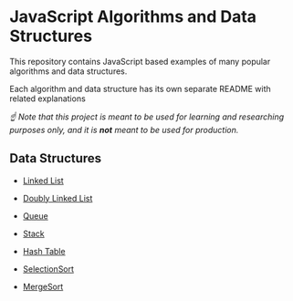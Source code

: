 # JavaScript Algorithms and Data Structures
This repository contains JavaScript based examples of many
popular algorithms and data structures.

Each algorithm and data structure has its own separate README
with related explanations

*☝ Note that this project is meant to be used for learning and researching purposes
only, and it is **not** meant to be used for production.*

## Data Structures

* [Linked List](src/DataStructures/LinkedLists)
* [Doubly Linked List](src/DataStructures/DoublyLinkedLists)
* [Queue](src/DataStructures/Queue)
* [Stack](src/DataStructures/Stack)
* [Hash Table](src/DataStructures/HashTable)

* [SelectionSort](src/Algorithms/SelectionSort)
* [MergeSort](src/Algorithms/MergeSort)
